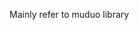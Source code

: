 <!--
 * @Author: your name
 * @Date: 2022-02-01 21:12:47
 * @LastEditTime: 2022-02-01 21:14:00
 * @LastEditors: Please set LastEditors
 * @Description: 打开koroFileHeader查看配置 进行设置: https://github.com/OBKoro1/koro1FileHeader/wiki/%E9%85%8D%E7%BD%AE
 * @FilePath: /example-authority-cpp/include/raft_engine/net/README.md
-->


Mainly refer to muduo library